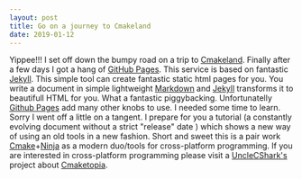 ```yaml
---
layout: post
title: Go on a journey to Cmakeland
date: 2019-01-12
---
```


Yippee!!! I set off down the bumpy road on a trip to [Cmakeland](https://unclecshark.github.io/Cmaketopia/). Finally after a few days I got a hang of [GitHub Pages](https://pages.github.com/). This service is based on fantastic [Jekyll](https://jekyllrb.com/). This simple tool can create fantastic static html pages for you. You write a document  in  simple lightweight [Markdown](https://en.wikipedia.org/wiki/Markdown) and [Jekyll](https://jekyllrb.com/) transforms it to beautifull HTML for you. What a fantastic piggybacking. Unfortunatelly [Github Pages](https://pages.github.com/) add many other knobs to use. I needed some time to learn. Sorry I went off a little on a tangent. I prepare for you a tutorial (a constantly evolving document without a strict "release" date ) which shows a new way of using an old tools in a new fashion. Short and sweet this is a pair work [Cmake](https://cmake.org/)+[Ninja](https://en.wikipedia.org/wiki/Ninja_(build_system)) as a modern duo/tools for cross-platform programming. If you are interested in cross-platform programming please visit a [UncleCShark's](https://github.com/UncleCShark) project about [Cmaketopia](https://unclecshark.github.io/Cmaketopia/).